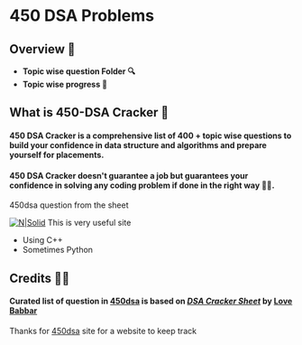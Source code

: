 # 450 DSA Problems 

## Overview 👀

- **Topic wise question Folder 🔍**
- **Topic wise progress 🧐**

## What is 450-DSA Cracker 🤔

#### 450 DSA Cracker is a comprehensive list of 400 + topic wise questions to build your confidence in data structure and algorithms and prepare yourself for placements.

#### 450 DSA Cracker doesn't guarantee a job but guarantees your confidence in solving any coding problem if done in the right way 👍🏻.


450dsa question from the sheet 

[![N|Solid](https://450dsa.com/favicon.ico)](https://450dsa.com) This is very useful site

- Using C++
- Sometimes Python


## Credits 🙏🏻

#### Curated list of question in [450dsa] is based on _[DSA Cracker Sheet]_ by [Love Babbar]
[dsa cracker sheet]: https://drive.google.com/file/d/1FMdN_OCfOI0iAeDlqswCiC2DZzD4nPsb/view
[love babbar]: https://www.linkedin.com/in/love-babbar-38ab2887/

Thanks for [450dsa] site for a website to keep track

[450dsa]: https://450dsa.com/
